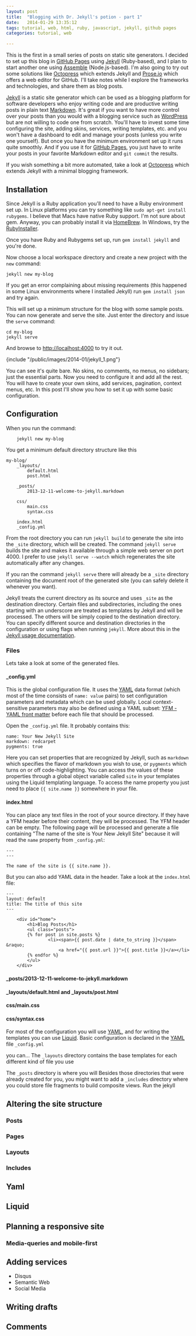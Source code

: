 ```yaml
---
layout: post
title:  "Blogging with Dr. Jekyll's potion - part 1"
date:   2014-01-29 13:35:12
tags: tutorial, web, html, ruby, javascript, jekyll, github pages
categories: tutorial, web

---
```


This is the first in a small series of posts on static site generators. I decided to set up this blog in [GitHub Pages](http://pages.github.com/) using [Jekyll](http://jekyllrb.com/) (Ruby-based), and I plan to start another one using [Assemble](http://assemble.io) (Node.js-based). I'm also going to try out some solutions like [Octopress](http://octopress.org) which extends Jekyll and [Prose.io](http://prose.io) which offers a web editor for GitHub. I'll take notes while I explore the frameworks and technologies, and share them as blog posts. 

[Jekyll](http://jekyllrb.com/) is a static site generator which can be used as a  blogging platform for software developers who enjoy writing code and are productive writing posts in plain text [Markdown](http://daringfireball.net/projects/markdown/). It's great if you want to have more control over your posts than you would with a blogging service such as [WordPress](http://www.wordpress.com) but are not willing to code one from scratch. You'll have to invest some time configuring the site, adding skins, services, writing templates, etc. and you won't have a dashboard to edit and manage your posts (unless you write one yourself). But once you have the minimum environment set up it runs quite smoothly. And if you use it for [GitHub Pages](http://pages.github.com/), you just have to write your posts in your favorite Markdown editor and ```git commit``` the results.

If you wish something a bit more automated, take a look at [Octopress](http://octopress.org) which extends Jekyll with a minimal blogging framework.

## Installation

Since Jekyll is a Ruby application you'll need to have a Ruby environment set up. In Linux platforms you  can try something like ```sudo apt-get install rubygems```. I believe that Macs have native Ruby support. I'm not sure about gem. Anyway, you can probably install it via [HomeBrew](http://brew.sh/). In Windows, try the [RubyInstaller](http://rubyinstaller.org/).

Once you have Ruby and Rubygems set up, run 
```gem install jekyll``` and you're done.

Now choose a local workspace directory and create a new project with the ```new``` command:

```
jekyll new my-blog
```
If you get an error complaining about missing requirements (this happened in some Linux environments where I installed Jekyll) run ```gem install json``` and try again.

This will set up a minimum structure for the blog with some sample posts. You can now generate and serve the site. Just enter the directory and issue the ```serve``` command:

```
cd my-blog
jekyll serve
```

And browse to <http://localhost:4000> to try it out.

{include "/public/images/2014-01/jekyll_1.png"}

You can see it's quite bare. No skins, no comments, no menus, no sidebars; just the essential parts. Now you need to configure it and add all the rest. You will have to create your own skins, add services, pagination, context menus, etc. In this post I'll show you how to set it up with some basic configuration.

## Configuration

When you run the command:

```
    jekyll new my-blog
```

You get a minimum default directory structure like this

```
my-blog/
    _layouts/
        default.html
        post.html

    _posts/
        2013-12-11-welcome-to-jekyll.markdown

    css/
        main.css
        syntax.css

    index.html
    _config.yml
```

From the root directory you can run ```jekyll build``` to generate the site into the ```_site``` directory, which will be created. The command ```jekyll serve``` builds the site and makes it available through a simple web server on port 4000. I prefer to use  ```jekyll serve --watch``` which regenerates the site automatically after any changes.

If you ran the command ```jekyll serve``` there will already be a ```_site``` directory containing the document root of the generated site (you can safely delete it whenever you want).

Jekyll treats the current directory as its source and uses ```_site``` as the destination directory. Certain files and subdirectories, including the ones starting with an underscore are treated as templates by Jekyll and will be processed. The others will be simply copied to the destination directory. You can specify different source and destination directories in the configuration or using flags when running ```jekyll```. More about this in the [Jekyll usage documentation](http://jekyllrb.com/docs/usage/).

### Files
Lets take a look at some of the generated files.
#### _config.yml
This is the global configuration file. It uses the [YAML](http://www.yaml.org/spec/1.2/spec.html) data format (which most of the time consists of ```name: value``` pairs) to set configuration parameters and metadata which can be used globally. Local context-sensitive parameters may also be defined using a YAML subset: [YFM - YAML front matter](http://jekyllrb.com/docs/frontmatter/) before each file that should be processed. 

Open the ```_config.yml``` file. It probably contains this:

```
name: Your New Jekyll Site
markdown: redcarpet
pygments: true
```

Here you can set properties that are recognized by Jekyll, such as ```markdown``` which specifies the flavor of markdown you wish to use, or ```pygments``` which turns on or off code-highlighting. You can access the values of these properties through a global object variable called ```site``` in your templates using the Liquid templating language. To access the name property you just need to place ```{{ site.name }}``` somewhere in your file.





#### index.html
You can place any text files in the root of your source directory. If they have a YFM header before their content, they will be processed. The YFM header can be empty. The following page will be processed and generate a file containing "The name of the site is Your New Jekyll Site" because it will read the ```name``` property from ```_config.yml```:

```
---
---

The name of the site is {{ site.name }}.
```

But you can also add YAML data in the header. Take a look at the ```index.html``` file:

```
---
layout: default
title: The title of this site
---

	<div id="home">
  		<h1>Blog Posts</h1>
  		<ul class="posts">
   	 	{% for post in site.posts %}
     	 		<li><span>{{ post.date | date_to_string }}</span> &raquo; 
     	 		    <a href="{{ post.url }}">{{ post.title }}</a></li>
   		{% endfor %}
  		</ul>
	</div>

```

#### _posts/2013-12-11-welcome-to-jekyll.markdown
#### _layouts/default.html and _layouts/post.html
#### css/main.css
#### css/syntax.css

For most of the configuration you will use [YAML](1), and for writing the templates you can use [Liquid](http://wiki.shopify.com/Liquid).
Basic configuration is declared in the [YAML](1) file ```_config.yml``` 


you can...
The ```_layouts``` directory contains the base templates for each different kind of file you use 

The ```_posts``` directory is where you will 
Besides those directories that were already created for you, you might want to add a ```_includes``` directory where you could store file fragments to build composite views.
Run the jekyll 

## Altering the site structure

### Posts
### Pages
### Layouts
### Includes

## Yaml

## Liquid

## Planning a responsive site

### Media-queries and mobile-first

## Adding services
- Disqus
- Semantic Web
- Social Media

## Writing drafts

## Comments
